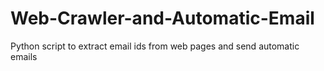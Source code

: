 # Web-Crawler-and-Automatic-Email
Python script to extract email ids from web pages and send automatic emails
